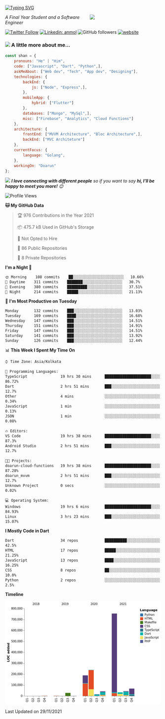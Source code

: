 <!-- <h2>नमस्ते (Namaste)🙏🏻, I'm Shan Shaji! <img src="https://media.giphy.com/media/12oufCB0MyZ1Go/giphy.gif" width="50"></h2> -->
[![Typing SVG](https://readme-typing-svg.herokuapp.com?lines=Hey%2C+I'm+Shan;I+am+a+Full+Stack+Developer)](https://git.io/typing-svg)

<img align='right' src="https://media.giphy.com/media/M9gbBd9nbDrOTu1Mqx/giphy.gif" width="230">
<p><em>A Final Year Student and a Software Engineer</em></p>

[![Twitter Follow](https://img.shields.io/twitter/follow/shan__shaji?style=flat)](https://twitter.com/intent/follow?screen_name=shan__shaji)
[![Linkedin: anmol](https://img.shields.io/badge/shan-shaji?style=flat-square&logo=Linkedin&logoColor=white&link=https://www.linkedin.com/in/shan-shaji/)](https://www.linkedin.com/in/shan-shaji/)
![GitHub followers](https://img.shields.io/github/followers/shan-shaji?label=Follow&style=social)
[![website](https://img.shields.io/badge/Website-46a2f1.svg?&style=flat-square&logo=Google-Chrome&logoColor=white&link=http://shan-shaji.github.io/)](http://shan-shaji.github.io/)



### <img src="https://media.giphy.com/media/VgCDAzcKvsR6OM0uWg/giphy.gif" width="50"> A little more about me...  

```javascript
const shan = {
    pronouns: "He" | "Him",
    code: ["Javascript", "Dart", "Python",],
    askMeAbout: ["Web dev", "Tech", "App dev", "Designing"],
    technologies: {
        backEnd: {
            js: ["Node", "Express",],
        },
        mobileApp: {
            hybrid: ["Flutter"]
        },
        databases: ["Mongo", "MySql",],
        misc: ["Firebase", "Analytics", "Cloud Functions"]
    },
    architecture: {
        frontEnd: ["MVVM Architecture", "Bloc Architecture",],
        backEnd: ["MVC Architeture"]
    },
    currentFocus: {
        language: "Golang",
    },
    workingOn: "Doarun"
};
```

<img src="https://media.giphy.com/media/LnQjpWaON8nhr21vNW/giphy.gif" width="60"> <em><b>I love connecting with different people</b> so if you want to say <b>hi, I'll be happy to meet you more!</b> 😊</em>


<!--START_SECTION:waka-->
![Profile Views](http://img.shields.io/badge/Profile%20Views-5-blue)

**🐱 My GitHub Data** 

> 🏆 976 Contributions in the Year 2021
 > 
> 📦 475.7 kB Used in GitHub's Storage 
 > 
> 🚫 Not Opted to Hire
 > 
> 📜 86 Public Repositories 
 > 
> 🔑 8 Private Repositories  
 > 
**I'm a Night 🦉** 

```text
🌞 Morning    108 commits    ██░░░░░░░░░░░░░░░░░░░░░░░   10.66% 
🌆 Daytime    311 commits    ███████░░░░░░░░░░░░░░░░░░   30.7% 
🌃 Evening    380 commits    █████████░░░░░░░░░░░░░░░░   37.51% 
🌙 Night      214 commits    █████░░░░░░░░░░░░░░░░░░░░   21.13%

```
📅 **I'm Most Productive on Tuesday** 

```text
Monday       132 commits    ███░░░░░░░░░░░░░░░░░░░░░░   13.03% 
Tuesday      169 commits    ████░░░░░░░░░░░░░░░░░░░░░   16.68% 
Wednesday    147 commits    ███░░░░░░░░░░░░░░░░░░░░░░   14.51% 
Thursday     151 commits    ███░░░░░░░░░░░░░░░░░░░░░░   14.91% 
Friday       147 commits    ███░░░░░░░░░░░░░░░░░░░░░░   14.51% 
Saturday     141 commits    ███░░░░░░░░░░░░░░░░░░░░░░   13.92% 
Sunday       126 commits    ███░░░░░░░░░░░░░░░░░░░░░░   12.44%

```


📊 **This Week I Spent My Time On** 

```text
⌚︎ Time Zone: Asia/Kolkata

💬 Programming Languages: 
TypeScript               19 hrs 30 mins      █████████████████████░░░░   86.72% 
Dart                     2 hrs 51 mins       ███░░░░░░░░░░░░░░░░░░░░░░   12.7% 
Other                    4 mins              ░░░░░░░░░░░░░░░░░░░░░░░░░   0.34% 
JavaScript               1 min               ░░░░░░░░░░░░░░░░░░░░░░░░░   0.13% 
JSON                     1 min               ░░░░░░░░░░░░░░░░░░░░░░░░░   0.08%

🔥 Editors: 
VS Code                  19 hrs 38 mins      █████████████████████░░░░   87.3% 
Android Studio           2 hrs 51 mins       ███░░░░░░░░░░░░░░░░░░░░░░   12.7%

🐱‍💻 Projects: 
doarun-cloud-functions   19 hrs 38 mins      █████████████████████░░░░   87.28% 
doarun_mvvm              2 hrs 51 mins       ███░░░░░░░░░░░░░░░░░░░░░░   12.7% 
Unknown Project          0 secs              ░░░░░░░░░░░░░░░░░░░░░░░░░   0.02%

💻 Operating System: 
Windows                  19 hrs 6 mins       █████████████████████░░░░   84.93% 
Linux                    3 hrs 23 mins       ███░░░░░░░░░░░░░░░░░░░░░░   15.07%

```

**I Mostly Code in Dart** 

```text
Dart                     34 repos            ██████████░░░░░░░░░░░░░░░   42.5% 
HTML                     17 repos            █████░░░░░░░░░░░░░░░░░░░░   21.25% 
JavaScript               13 repos            ████░░░░░░░░░░░░░░░░░░░░░   16.25% 
CSS                      8 repos             ██░░░░░░░░░░░░░░░░░░░░░░░   10.0% 
Python                   2 repos             ░░░░░░░░░░░░░░░░░░░░░░░░░   2.5%

```


**Timeline**

![Chart not found](https://raw.githubusercontent.com/shan-shaji/shan-shaji/master/charts/bar_graph.png) 


 Last Updated on 29/11/2021
<!--END_SECTION:waka-->


